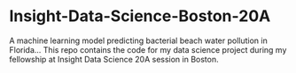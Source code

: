 # Insight-Data-Science-Boston-20A
A machine learning model predicting bacterial beach water pollution in Florida...
This repo contains the code for my data science project during my fellowship at Insight Data Science 20A session in Boston.

